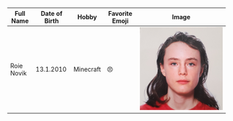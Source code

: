 | Full Name | Date of Birth | Hobby | Favorite Emoji | Image |
|-----------|---------------|-------|----------------|-------|
| Roie Novik | 13.1.2010     | Minecraft  | :angry: | ![Roie Novik](Roie_Novik.jpg) |
